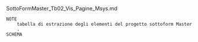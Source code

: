 SottoFormMaster_Tb02_Vis_Pagine_Msys.md

	NOTE
		tabella di estrazione degli elementi del progetto sottoform Master
		.
	SCHEMA